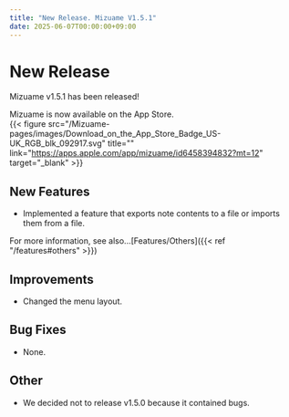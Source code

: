 ```yaml
---
title: "New Release. Mizuame V1.5.1"
date: 2025-06-07T00:00:00+09:00
---
```


# New Release
Mizuame v1.5.1 has been released!

Mizuame is now available on the App Store.  
{{< figure src="/Mizuame-pages/images/Download_on_the_App_Store_Badge_US-UK_RGB_blk_092917.svg" title="" link="https://apps.apple.com/app/mizuame/id6458394832?mt=12" target="_blank" >}}

## New Features
- Implemented a feature that exports note contents to a file or imports them from a file.

For more information, see also...[Features/Others]({{< ref "/features#others" >}})

## Improvements
- Changed the menu layout.

## Bug Fixes
- None.

## Other
- We decided not to release v1.5.0 because it contained bugs.
